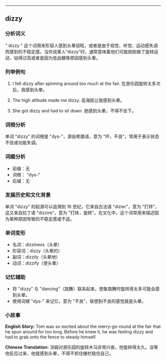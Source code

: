 
---------------
## dizzy
### 分析词义
" dizzy " 这个词用来形容人感到头晕目眩，或者是由于视觉、听觉、运动感失调而感到的不稳定感。当你说某人“dizzy”时，通常意味着他们可能刚刚做了旋转运动、站得过高或者是因为低血糖等原因感到头晕。

### 列举例句
1. I felt dizzy after spinning around too much at the fair.
   在游乐园旋转太多次后，我感到头晕。

2. The high altitude made me dizzy.
   高海拔让我感到头晕。

3. She got dizzy and had to sit down.
   她感到头晕，不得不坐下。

### 词根分析
单词 "dizzy" 的词根是 "dys-"，源自希腊语，意为 "坏，不良"，常用于表示状态不佳或功能失调。

### 词缀分析
- 前缀：无
- 词根： "dys-"
- 后缀：无

### 发展历史和文化背景
单词 "dizzy" 的起源可以追溯到 16 世纪，它来自古法语 "dizier"，意为 "打转"，这又来自拉丁语 "dizzire"，意为 "打转，旋转"。在文化中，这个词常用来描述因为某种原因导致的不稳定感或不适。

### 单词变形
- 名词：dizziness（头晕）
- 形容词：dizzy（头晕的）
- 副词：dizzily（头晕地）
- 动词：dizzify（使头晕）

### 记忆辅助
- 将 "dizzy" 与 "dancing"（跳舞）联系起来，想象跳舞时旋转得太多可能会感到头晕。
- 使用词根 "dys-" 来记忆，意为 "不良"，联想到不良的感觉就是头晕。

### 小故事
**English Story:**
Tom was so excited about the merry-go-round at the fair that he spun around for too long. Before he knew it, he was feeling dizzy and had to grab onto the fence to steady himself.

**Chinese Translation:**
汤姆对游乐园的旋转木马非常兴奋，他旋转得太久。没等他反应过来，他就感到头晕，不得不抓住栅栏稳住自己。

